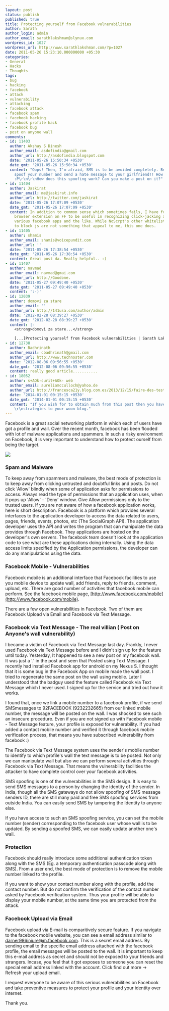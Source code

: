 ```yaml
---
layout: post
status: publish
published: true
title: Protecting yourself from Facebook vulnerabilities
author: Sarath
author_login: admin
author_email: sarathlakshman@slynux.com
wordpress_id: 1027
wordpress_url: http://www.sarathlakshman.com/?p=1027
date: 2011-05-26 15:23:10.000000000 +05:30
categories:
- General
- Hacks
- Thoughts
tags:
- bug
- hacking
- facebook
- attack
- vulnerability
- attacking
- facebook attack
- facebook spam
- facebook hacking
- facebook profile hack
- facebook bug
- post on anyone wall
comments:
- id: 11403
  author: Akshay S Dinesh
  author_email: asdofindia@gmail.com
  author_url: http://asdofindia.blogspot.com
  date: '2011-05-26 15:50:34 +0530'
  date_gmt: '2011-05-26 15:50:34 +0530'
  content: "Oops! Then, I'm afraid, SMS is to be avoided completely. Because I could
    spoof your number and send a hate message to your girlfriend!! How about that?
    :P\r\n\r\nHow does this spoofing work? Can you make a post on it?"
- id: 11404
  author: Jaskirat
  author_email: me@jaskirat.info
  author_url: http://twitter.com/jaskirat
  date: '2011-05-26 17:07:09 +0530'
  date_gmt: '2011-05-26 17:07:09 +0530'
  content: In addition to common sense which sometimes fails, I have found the NoScript
    browser extension on FF to be useful in recognizing click-jacking attempts in
    various facebook apps and the like. While NoScrpt's other whitelisting mechanisms
    to block js are not something that appeal to me, this one does.
- id: 11405
  author: shamis
  author_email: shamis@voicepundit.com
  author_url: ''
  date: '2011-05-26 17:38:54 +0530'
  date_gmt: '2011-05-26 17:38:54 +0530'
  content: Great post da. Really helpful.. :)
- id: 11407
  author: navmad
  author_email: navmad@gmai.com
  author_url: http://Goodone.
  date: '2011-05-27 09:49:40 +0530'
  date_gmt: '2011-05-27 09:49:40 +0530'
  content: ':-)'
- id: 12039
  author: domovi za stare
  author_email: ''
  author_url: http://141usa.com/author/admin
  date: '2012-02-28 08:39:27 +0530'
  date_gmt: '2012-02-28 08:39:27 +0530'
  content: |-
    <strong>domovi za stare...</strong>

    [...]Protecting yourself from Facebook vulnerabilities | Sarath Lakshman[...]...
- id: 12738
  author: Badhrinath
  author_email: cbadhrinath@gmail.com
  author_url: http://www.technoster.com
  date: '2012-08-06 09:56:55 +0530'
  date_gmt: '2012-08-06 09:56:55 +0530'
  content: really good article...........
- id: 18052
  author: s+AOk-curit+AOk- web
  author_email: aureliamcculloch@yahoo.de
  author_url: http://francesca21y.blog.com.es/2013/12/15/faire-des-tests-d-intrusion-acte-obligatoire-pour-toute-structure-17401196/
  date: '2014-01-01 00:15:15 +0530'
  date_gmt: '2014-01-01 00:15:15 +0530'
  content: "If you wish for to obtain much from this post then you have to apply these
    \r\nstrategies to your woon blog."
---
```

Facebook is a great social networking platform in which each of users have got a profile and wall. Over the recent month, facebook has been flooded with lot of malware applications and spammers. In such a risky environment on Facebook, it is very important to understand how to protect ourself from being the target.

<img src="http://www.sarathlakshman.com/wp-content/uploads/facebook.png">

### Spam and Malware
To keep away from spammers and malware, the best mode of protection is to keep away from clicking untrusted and doubtful links and posts. Do not click 'Allow' blindly when some of application asks for permissions to access. Always read the type of permissions that an application uses, when it pops up 'Allow' - 'Deny' window. Give Allow permissions only to the trusted users. If you are not aware of how a facebook application works, here is short description. Facebook is a platform which provides several interfaces to the application developer to access the data related to users, pages, friends, events, photos, etc (The SocialGraph API). The application developer uses the API and writes the program that can manipulate the data provides through Facebook. They applications are hosted on the developer's own servers. The facebook team doesn't look at the application code to see what are these applications doing internally. Using the data access limits specified by the Application permissions, the developer can do any manipulations using the data.

### Facebook Mobile - Vulnerabilities
Facebook mobile is an additional interface that Facebook facilities to use you mobile device to update wall, add friends, reply to friends, comment, upload, etc. There are good number of activities that facebook mobile can perform. See the facebook mobile page, [http://www.facebook.com/mobile](http://www.facebook.com/mobile).

There are a few open vulnerabilities in Facebook. Two of them are Facebook Upload via Email and Facebook via Text Message.

### Facebook via Text Message - The real villian ( Post on Anyone's wall vulnerability)
I became a victim of Facebook via Text Message last day. Frankly, I never used Facebook via Text Message before and I didn't sign up for the feature until today. Yesterday, It happened to see a new post on my facebook wall. It was just a '.' in the post and seen that Posted using Text Message. I recently had installed Facebook app for android on my Nexus S. I thought that it is some bug in the Facebook App on mobile made the wall post. I tried to regenerate the same post on the wall using mobile. Later I understood that the badguy used the feature called Facebook via Text Message which I never used. I signed up for the service and tried out how it works.

I found that, once we link a mobile number to a facebook profile, if we send SMSmessages to 92FACEBOOK (9232232665) from our linked mobile number, the message will be posted on the wall. I was shocked to see such an insecure procedure. Even if you are not signed up with Facebook mobile - Text Message feature, your profile is exposed for vulnerability. If you had added a contact mobile number and verified it through facebook mobile verification process, that means you have subscribed vulnerability from facebook :)

The Facebook via Text Message system uses the sender's mobile number to identify to which profile's wall the text message is to be posted. Not only we can manipulate wall but also we can perform several activities through Facebook via Text Message. That means the vulnerability facilities the attacker to have complete control over your facebook activities.

SMS spoofing is one of the vulnerabilities in the SMS design. It is easy to send SMS messages to a person by changing the identity of the sender. In India, though all the SMS gateways do not allow spoofing of SMS message senders ID, there are still many paid and free SMS spoofing services from outside India. You can easily send SMS by tampering the Identity to anyone else.

If you have access to such an SMS spoofing service, you can set the mobile number (sender) corresponding to the facebook user whose wall is to be updated. By sending a spoofed SMS, we can easily update another one's wall.

### Protection
Facebook should really introduce some additional authentication token along with the SMS (Eg. a temporary authentication passcode along with SMS). From a user end, the best mode of protection is to remove the mobile number linked to the profile.

If you want to show your contact number along with the profile, add the contact number. But do not confirm the verification of the contact number asked by Facebook verification system. Thus your profile will be able to display your mobile number, at the same time you are protected from the attack.


### Facebook Upload via Email
Facebook upload via E-mail is comparitively secure feature. If you navigate to the facebook mobile website, you can see a email address similar to darner986injure@m.facebook.com. This is a secret email address. By sending email to the specific email address attached with the facebook profile, the email messages will be posted to the wall. It is important to keep this e-mail address as secret and should not be exposed to your friends and strangers. Incase, you feel that it got exposes to someone you can reset the special email address linked with the account. Click find out more -> Refresh your upload email.

I request everyone to be aware of this serious vulnerabilities on Facebook and take preventive measures to protect your profile and your identity over internet. 

Thank you.
